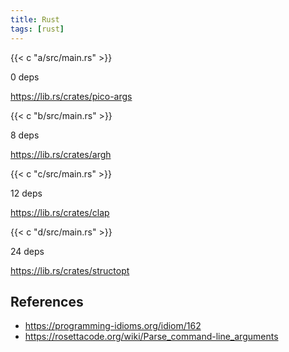 ```yaml
---
title: Rust
tags: [rust]
---
```


{{< c "a/src/main.rs" >}}

0 deps

<https://lib.rs/crates/pico-args>

{{< c "b/src/main.rs" >}}

8 deps

<https://lib.rs/crates/argh>

{{< c "c/src/main.rs" >}}

12 deps

<https://lib.rs/crates/clap>

{{< c "d/src/main.rs" >}}

24 deps

<https://lib.rs/crates/structopt>

## References

- <https://programming-idioms.org/idiom/162>
- <https://rosettacode.org/wiki/Parse_command-line_arguments>
